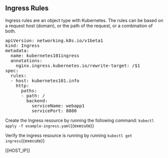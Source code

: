 ## Ingress Rules

Ingress rules are an object type with Kubernetes. The rules can be based on a request host (domain), or the path of the request, or a combination of both.

<pre class="file"
data-filename="ingress.yaml"
data-target="replace">
apiVersion: networking.k8s.io/v1beta1
kind: Ingress
metadata:
  name: kubernetes101ingress
  annotations:
    nginx.ingress.kubernetes.io/rewrite-target: /$1
spec:
  rules:
  - host: kubernetes101.info
    http:
      paths:
      - path: /
        backend:
          serviceName: webapp1
          servicePort: 8080</pre>
          
Create the Ingress resource by running the following command:
`kubectl apply -f example-ingress.yaml`{{execute}}

Verify the ingress resource is running by running `kubectl get ingress`{{execute}} 

[[HOST_IP]]
